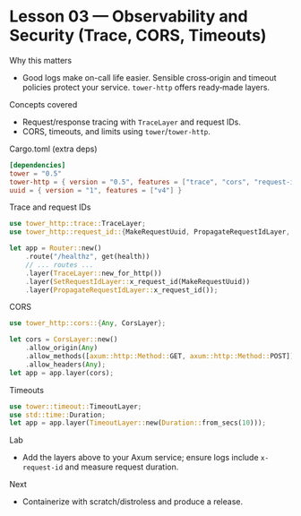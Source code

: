 # Lesson 03 — Observability and Security (Trace, CORS, Timeouts)

Why this matters
- Good logs make on-call life easier. Sensible cross‑origin and timeout policies protect your service. `tower-http` offers ready‑made layers.

Concepts covered
- Request/response tracing with `TraceLayer` and request IDs.
- CORS, timeouts, and limits using `tower`/`tower-http`.

Cargo.toml (extra deps)
```toml
[dependencies]
tower = "0.5"
tower-http = { version = "0.5", features = ["trace", "cors", "request-id"] }
uuid = { version = "1", features = ["v4"] }
```

Trace and request IDs
```rust
use tower_http::trace::TraceLayer;
use tower_http::request_id::{MakeRequestUuid, PropagateRequestIdLayer, SetRequestIdLayer};

let app = Router::new()
    .route("/healthz", get(health))
    // ... routes ...
    .layer(TraceLayer::new_for_http())
    .layer(SetRequestIdLayer::x_request_id(MakeRequestUuid))
    .layer(PropagateRequestIdLayer::x_request_id());
```

CORS
```rust
use tower_http::cors::{Any, CorsLayer};

let cors = CorsLayer::new()
    .allow_origin(Any)
    .allow_methods([axum::http::Method::GET, axum::http::Method::POST])
    .allow_headers(Any);
let app = app.layer(cors);
```

Timeouts
```rust
use tower::timeout::TimeoutLayer;
use std::time::Duration;
let app = app.layer(TimeoutLayer::new(Duration::from_secs(10)));
```

Lab
- Add the layers above to your Axum service; ensure logs include `x-request-id` and measure request duration.

Next
- Containerize with scratch/distroless and produce a release.

